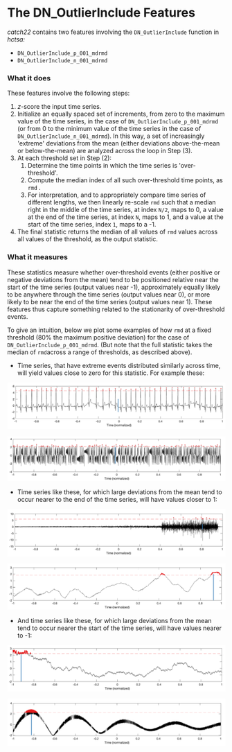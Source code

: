 # The DN\_OutlierInclude Features

_catch22_ contains two features involving the `DN_OutlierInclude` function in  _hctsa:_

* `DN_OutlierInclude_p_001_mdrmd`
* `DN_OutlierInclude_n_001_mdrmd`

### What it does

These features involve the following steps:

1. _z_-score the input time series.
2. Initialize an equally spaced set of increments, from zero to the maximum value of the time series, in the case of `DN_OutlierInclude_p_001_mdrmd` \(or from 0 to the minimum value of the time series in the case of `DN_OutlierInclude_n_001_mdrmd`\). In this way, a set of increasingly 'extreme' deviations from the mean \(either deviations above-the-mean or below-the-mean\) are analyzed across the loop in Step \(3\).
3. At each threshold set in Step \(2\):
   1. Determine the time points in which the time series is 'over-threshold'.
   2. Compute the median index of all such over-threshold time points, as `rmd` .
   3. For interpretation, and to appropriately compare time series of different lengths, we then linearly re-scale `rmd` such that a median right in the middle of the time series, at index `N/2`, maps to 0, a value at the end of the time series, at index `N`, maps to 1, and a value at the start of the time series, index `1`, maps to a -1.
4. The final statistic returns the median of all values of `rmd` values across all values of the threshold, as the output statistic.

### What it measures

These statistics measure whether over-threshold events \(either positive or negative deviations from the mean\) tend to be positioned relative near the start of the time series \(output values near -1\), approximately equally likely to be anywhere through the time series \(output values near 0\), or more likely to be near the end of the time series \(output values near 1\). These features thus capture something related to the stationarity of over-threshold events.

To give an intuition, below we plot some examples of how `rmd` at a fixed threshold \(80% the maximum positive deviation\) for the case of `DN_OutlierInclude_p_001_mdrmd`. \(But note that the full statistic takes the median of `rmd`across a range of thresholds, as described above\).

* Time series, that have extreme events distributed similarly across time, will yield values close to zero for this statistic. For example these:

![](../.gitbook/assets/image%20%287%29.png)

![](../.gitbook/assets/image%20%289%29.png)

* Time series like these, for which large deviations from the mean tend to occur nearer to the end of the time series, will have values closer to 1:

![](../.gitbook/assets/image%20%283%29.png)

![](../.gitbook/assets/image%20%285%29.png)

* And time series like these, for which large deviations from the mean tend to occur nearer the start of the time series, will have values nearer to -1:

![](../.gitbook/assets/image%20%2814%29.png)

![](../.gitbook/assets/image.png)



